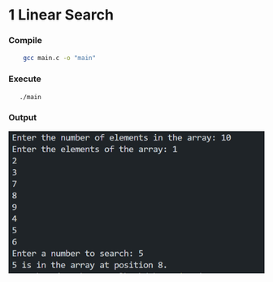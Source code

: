 # 1 Linear Search

### Compile

```sh
    gcc main.c -o "main"
```

### Execute

```sh
   ./main
```
### Output

![OUTPUT](./output.png)